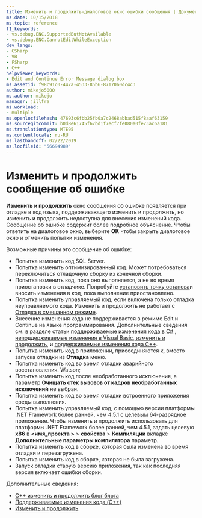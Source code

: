 ```yaml
---
title: Изменить и продолжить-диалоговое окно ошибки сообщения | Документация Майкрософт
ms.date: 10/15/2018
ms.topic: reference
f1_keywords:
- vs.debug.ENC.SupportedButNotAvailable
- vs.debug.ENC.CannotEditWhileException
dev_langs:
- CSharp
- VB
- FSharp
- C++
helpviewer_keywords:
- Edit and Continue Error Message dialog box
ms.assetid: f98c91c0-447a-4533-85b6-87170a0dc4c3
author: mikejo5000
ms.author: mikejo
manager: jillfra
ms.workload:
- multiple
ms.openlocfilehash: 47693c6fbb25fb0a7c2468abbad515f8aaf63159
ms.sourcegitcommit: b0d8e61745f67bd1f7ecf7fe080a0fe73ac6a181
ms.translationtype: MTE95
ms.contentlocale: ru-RU
ms.lasthandoff: 02/22/2019
ms.locfileid: "56694989"
---
```

# <a name="edit-and-continue-error-message"></a>Изменить и продолжить сообщение об ошибке

**Изменить и продолжить** окно сообщения об ошибке появляется при отладке в код языка, поддерживающего изменить и продолжить, но изменить и продолжить недоступна для внесения изменений кода. Сообщение об ошибке содержит более подробное объяснение. Чтобы ответить на диалоговое окно, выберите **ОК** чтобы закрыть диалоговое окно и отменить попытки изменения.

Возможные причины это сообщение об ошибке:

-   Попытка изменить код SQL Server.
-   Попытка изменить оптимизированный код. Может потребоваться переключиться отладочную сборку из конечной сборки.
-   Попытка изменить код, пока оно выполняется, а не во время приостановки в отладчике. Попробуйте [установить точку останова](../debugger/using-breakpoints.md)и вносить изменения в код, пока выполнение приостановлено.
-   Попытка изменить управляемый код, если включена только отладка неуправляемого кода. Изменить и продолжить не работает с [Отладка в смешанном режиме](../debugger/how-to-debug-in-mixed-mode.md).
-   Внесение изменения кода не поддерживается в режиме Edit и Continue на языке программирования. Дополнительные сведения см. в разделе статьи [поддерживаемые изменения кода в C# ](supported-code-changes-csharp.md), [неподдерживаемые изменения в Visual Basic, изменить и продолжить](/visualstudio/debugger/supported-code-changes-csharp), и [поддерживаемые изменения кода C++](supported-code-changes-cpp.md).
-   Попытка изменить код в приложении, присоединяются к, вместо запуска отладки из **Отладка** меню.
-   Попытка изменить код во время отладки аварийного восстановления. Watson;
-   Попытка изменить код после необработанного исключения, а параметр **Очищать стек вызовов от кадров необработанных исключений** не выбран.
-   Попытка изменить код во время отладки встроенного приложения среды выполнения.
-   Попытка изменить управляемый код, с помощью версии платформы .NET Framework более ранней, чем 4.5.1 с целевым 64-разрядное приложение. Чтобы изменить и продолжить использовать для платформы .NET Framework более ранней, чем 4.5.1, задать целевую **x86** в  **\<имя_проекта >** > **свойства**  >  **Компиляции** вкладке **Дополнительные параметры компилятора** параметр.
-   Попытка изменить код в сборке, которая была изменена во время отладки и перезагружена.
-   Попытка изменить код в сборке, которая не была загружена.
-   Запуск отладки старую версию приложения, так как последняя версия включает ошибки сборки.

Дополнительные сведения:
- [C++ изменить и продолжить блог блога](https://blogs.msdn.microsoft.com/vcblog/2016/07/01/c-edit-and-continue-in-visual-studio-2015-update-3/)
- [Поддерживаемые изменения кода (C++)](../debugger/supported-code-changes-cpp.md)
- [Изменить и продолжить](../debugger/edit-and-continue.md)